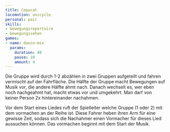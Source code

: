 ```yaml
---
title: Copycat
locomotion: unicycle
personal: pair
skills:
- bewegungsrepertoire
- bewegungssehen
games:
- name: dance-mix
  params:
    duration: 40
    pause: 10
    amount: 4
---
```


Die Gruppe wird durch 1-2 abzählen in zwei Gruppen aufgeteilt und fahren
vermischt auf der Fahrfläche. Die Hälfte der Gruppe macht Bewegungen auf
Musik vor, die andere Hälfte ahmt nach. Danach wechselt es, wer eben noch
nachgeahmt hat, macht etwas vor und umgekehrt. Man darf von keiner Person 2x
hintereinander nachahmen.

Vor dem Start eines Liedes ruft der Spielleiter welche Gruppe (1 oder 2) mit
dem vormachen an der Reihe ist. Diese Fahrer heben ihren Arm für eine gewisse
Zeit, sodass sich die Nachahmer einen Vormacher für dieses Lied aussuchen
können. Das vormachen beginnt mit dem Start der Musik.
